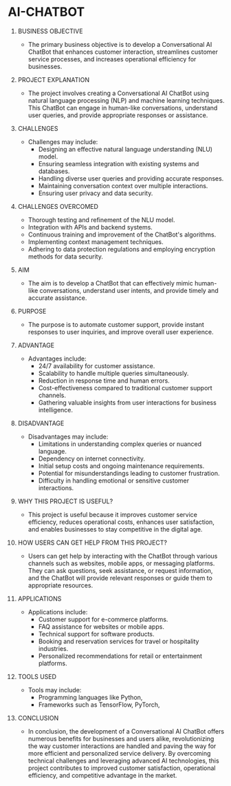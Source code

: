 # AI-CHATBOT

1. BUSINESS OBJECTIVE
   - The primary business objective is to develop a Conversational AI ChatBot that enhances customer interaction, streamlines customer service processes, and increases operational efficiency for businesses.

2. PROJECT EXPLANATION
   - The project involves creating a Conversational AI ChatBot using natural language processing (NLP) and machine learning techniques. This ChatBot can engage in human-like conversations, understand user queries, and provide appropriate responses or assistance.

3. CHALLENGES
   - Challenges may include:
     - Designing an effective natural language understanding (NLU) model.
     - Ensuring seamless integration with existing systems and databases.
     - Handling diverse user queries and providing accurate responses.
     - Maintaining conversation context over multiple interactions.
     - Ensuring user privacy and data security.

4. CHALLENGES OVERCOMED
   - Thorough testing and refinement of the NLU model.
   - Integration with APIs and backend systems.
   - Continuous training and improvement of the ChatBot's algorithms.
   - Implementing context management techniques.
   - Adhering to data protection regulations and employing encryption methods for data security.

5. AIM
   - The aim is to develop a ChatBot that can effectively mimic human-like conversations, understand user intents, and provide timely and accurate assistance.

6. PURPOSE
   - The purpose is to automate customer support, provide instant responses to user inquiries, and improve overall user experience.

7. ADVANTAGE
   - Advantages include:
     - 24/7 availability for customer assistance.
     - Scalability to handle multiple queries simultaneously.
     - Reduction in response time and human errors.
     - Cost-effectiveness compared to traditional customer support channels.
     - Gathering valuable insights from user interactions for business intelligence.

8. DISADVANTAGE
   - Disadvantages may include:
     - Limitations in understanding complex queries or nuanced language.
     - Dependency on internet connectivity.
     - Initial setup costs and ongoing maintenance requirements.
     - Potential for misunderstandings leading to customer frustration.
     - Difficulty in handling emotional or sensitive customer interactions.

9. WHY THIS PROJECT IS USEFUL?
   - This project is useful because it improves customer service efficiency, reduces operational costs, enhances user satisfaction, and enables businesses to stay competitive in the digital age.

10. HOW USERS CAN GET HELP FROM THIS PROJECT?
    - Users can get help by interacting with the ChatBot through various channels such as websites, mobile apps, or messaging platforms. They can ask questions, seek assistance, or request information, and the ChatBot will provide relevant responses or guide them to appropriate resources.

11. APPLICATIONS
    - Applications include:
      - Customer support for e-commerce platforms.
      - FAQ assistance for websites or mobile apps.
      - Technical support for software products.
      - Booking and reservation services for travel or hospitality industries.
      - Personalized recommendations for retail or entertainment platforms.

12. TOOLS USED
    - Tools may include:
      - Programming languages like Python,
      - Frameworks such as TensorFlow, PyTorch, 
13. CONCLUSION
    - In conclusion, the development of a Conversational AI ChatBot offers numerous benefits for businesses and users alike, revolutionizing the way customer interactions are handled and paving the way for more efficient and personalized service delivery. By overcoming technical challenges and leveraging advanced AI technologies, this project contributes to improved customer satisfaction, operational efficiency, and competitive advantage in the market.
